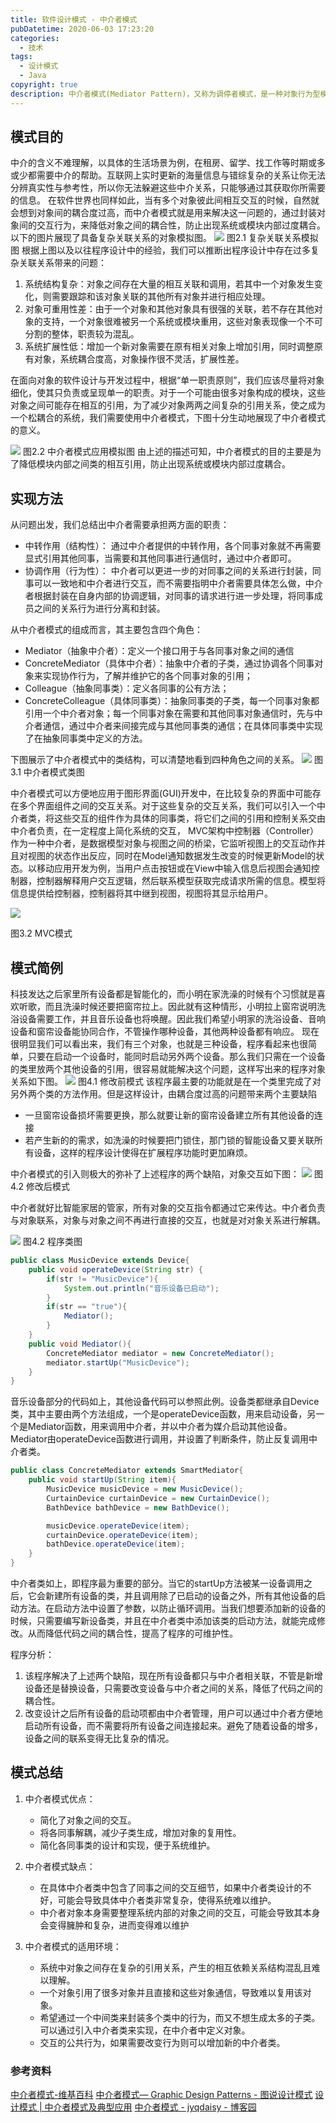 ```yaml
---
title: 软件设计模式 - 中介者模式
pubDatetime: 2020-06-03 17:23:20
categories:
  - 技术
tags:
  - 设计模式
  - Java
copyright: true
description: 中介者模式(Mediator Pattern)，又称为调停者模式，是一种对象行为型模式。该设计模式使用一个中介对象（中介者）来封装一系列的对象交互，使得各对象不需要显式地相互引用，从而使其耦合松散、独立地改变它们之间的交互。本文以设计模式的四个要素出发系统性地研究中介者模式。
---
```


## 模式目的

中介的含义不难理解，以具体的生活场景为例，在租房、留学、找工作等时期或多或少都需要中介的帮助。互联网上实时更新的海量信息与错综复杂的关系让你无法分辨真实性与参考性，所以你无法躲避这些中介关系，只能够通过其获取你所需要的信息。
在软件世界也同样如此，当有多个对象彼此间相互交互的时候，自然就会想到对象间的耦合度过高，而中介者模式就是用来解决这一问题的，通过封装对象间的交互行为，来降低对象之间的耦合性，防止出现系统或模块内部过度耦合。以下的图片展现了具备复杂关联关系的对象模拟图。
![](http://image.stephenfang.me/mweb/15917479538199.jpg)
图2.1 复杂关联关系模拟图
根据上图以及以往程序设计中的经验，我们可以推断出程序设计中存在过多复杂关联关系带来的问题：

1. 系统结构复杂：对象之间存在大量的相互关联和调用，若其中一个对象发生变化，则需要跟踪和该对象关联的其他所有对象并进行相应处理。
2. 对象可重用性差：由于一个对象和其他对象具有很强的关联，若不存在其他对象的支持，一个对象很难被另一个系统或模块重用，这些对象表现像一个不可分割的整体，职责较为混乱。
3. 系统扩展性低：增加一个新对象需要在原有相关对象上增加引用，同时调整原有对象，系统耦合度高，对象操作很不灵活，扩展性差。

在面向对象的软件设计与开发过程中，根据“单一职责原则”，我们应该尽量将对象细化，使其只负责或呈现单一的职责。对于一个可能由很多对象构成的模块，这些对象之间可能存在相互的引用，为了减少对象两两之间复杂的引用关系，使之成为一个松耦合的系统，我们需要使用中介者模式，下图十分生动地展现了中介者模式的意义。

![](http://image.stephenfang.me/mweb/15917479852765.jpg)
图2.2 中介者模式应用模拟图
由上述的描述可知，中介者模式的目的主要是为了降低模块内部之间类的相互引用，防止出现系统或模块内部过度耦合。

## 实现方法

从问题出发，我们总结出中介者需要承担两方面的职责：

- 中转作用（结构性）：
  通过中介者提供的中转作用，各个同事对象就不再需要显式引用其他同事，当需要和其他同事进行通信时，通过中介者即可。
- 协调作用（行为性）：
  中介者可以更进一步的对同事之间的关系进行封装，同事可以一致地和中介者进行交互，而不需要指明中介者需要具体怎么做，中介者根据封装在自身内部的协调逻辑，对同事的请求进行进一步处理，将同事成员之间的关系行为进行分离和封装。

从中介者模式的组成而言，其主要包含四个角色：

- Mediator（抽象中介者）：定义一个接口用于与各同事对象之间的通信
- ConcreteMediator（具体中介者）：抽象中介者的子类，通过协调各个同事对象来实现协作行为，了解并维护它的各个同事对象的引用；
- Colleague（抽象同事类）：定义各同事的公有方法；
- ConcreteColleague（具体同事类）：抽象同事类的子类，每一个同事对象都引用一个中介者对象；每一个同事对象在需要和其他同事对象通信时，先与中介者通信，通过中介者来间接完成与其他同事类的通信；在具体同事类中实现了在抽象同事类中定义的方法。

下图展示了中介者模式中的类结构，可以清楚地看到四种角色之间的关系。
![](http://image.stephenfang.me/mweb/15917481238616.jpg)
图3.1 中介者模式类图

中介者模式可以方便地应用于图形界面(GUI)开发中，在比较复杂的界面中可能存在多个界面组件之间的交互关系。对于这些复杂的交互关系，我们可以引入一个中介者类，将这些交互的组件作为具体的同事类，将它们之间的引用和控制关系交由中介者负责，在一定程度上简化系统的交互，
MVC架构中控制器（Controller）作为一种中介者，是数据模型对象与视图之间的桥梁，它监听视图上的交互动作并且对视图的状态作出反应，同时在Model通知数据发生改变的时候更新Model的状态。以移动应用开发为例，当用户点击按钮或在View中输入信息后视图会通知控制器，控制器解释用户交互逻辑，然后联系模型获取完成请求所需的信息。模型将信息提供给控制器，控制器将其中继到视图，视图将其显示给用户。

![](http://image.stephenfang.me/mweb/15917481870001.jpg)

图3.2 MVC模式

## 模式简例

科技发达之后家里所有设备都是智能化的，而小明在家洗澡的时候有个习惯就是喜欢听歌，而且洗澡时候还要把窗帘拉上。因此就有这种情形，小明拉上窗帘说明洗浴设备需要工作，并且音乐设备也将唤醒。因此我们希望小明家的洗浴设备、音响设备和窗帘设备能协同合作，不管操作哪种设备，其他两种设备都有响应。
现在很明显我们可以看出来，我们有三个对象，也就是三种设备，程序看起来也很简单，只要在启动一个设备时，能同时启动另外两个设备。那么我们只需在一个设备的类里放两个其他设备的引用，很容易就能解决这个问题，这样写出来的程序对象关系如下图。
![](http://image.stephenfang.me/mweb/15917485113553.jpg)
图4.1 修改前模式
该程序最主要的功能就是在一个类里完成了对另外两个类的方法作用。但是这样设计，由耦合度过高的问题带来两个主要缺陷

- 一旦窗帘设备损坏需要更换，那么就要让新的窗帘设备建立所有其他设备的连接
- 若产生新的的需求，如洗澡的时候要把门锁住，那门锁的智能设备又要关联所有设备，这样的程序设计使得在扩展程序功能时更加麻烦。

中介者模式的引入则极大的弥补了上述程序的两个缺陷，对象交互如下图：
![](http://image.stephenfang.me/mweb/15917485380247.jpg)
图4.2 修改后模式

中介者就好比智能家居的管家，所有对象的交互指令都通过它来传达。中介者负责与对象联系，对象与对象之间不再进行直接的交互，也就是对对象关系进行解耦。

![](http://image.stephenfang.me/mweb/15917485453277.jpg)
图4.2 程序类图

```java
public class MusicDevice extends Device{
    public void operateDevice(String str) {
        if(str != "MusicDevice"){
            System.out.println("音乐设备已启动");
        }
        if(str == "true"){
            Mediator();
        }
    }
    public void Mediator(){
        ConcreteMediator mediator = new ConcreteMediator();
        mediator.startUp("MusicDevice");
    }
}
```

音乐设备部分的代码如上，其他设备代码可以参照此例。设备类都继承自Device类，其中主要由两个方法组成，一个是operateDevice函数，用来启动设备，另一个是Mediator函数，用来调用中介者，并以中介者为媒介启动其他设备。Mediator由operateDevice函数进行调用，并设置了判断条件，防止反复调用中介者类。

```java
public class ConcreteMediator extends SmartMediator{
    public void startUp(String item){
        MusicDevice musicDevice = new MusicDevice();
        CurtainDevice curtainDevice = new CurtainDevice();
        BathDevice bathDevice = new BathDevice();

        musicDevice.operateDevice(item);
        curtainDevice.operateDevice(item);
        bathDevice.operateDevice(item);
    }
}
```

中介者类如上，即程序最为重要的部分。当它的startUp方法被某一设备调用之后，它会新建所有设备的类，并且调用除了已启动的设备之外，所有其他设备的启动方法。在启动方法中设置了参数，以防止循环调用。当我们想要添加新的设备的时候，只需要编写新设备类，并且在中介者类中添加该类的启动方法，就能完成修改。从而降低代码之间的耦合性，提高了程序的可维护性。

程序分析：

1. 该程序解决了上述两个缺陷，现在所有设备都只与中介者相关联，不管是新增设备还是替换设备，只需要改变设备与中介者之间的关系，降低了代码之间的耦合性。
2. 改变设计之后所有设备的启动项都由中介者管理，用户可以通过中介者方便地启动所有设备，而不需要将所有设备之间连接起来。避免了随着设备的增多，设备之间的联系变得无比复杂的情况。

## 模式总结

1. 中介者模式优点：
   - 简化了对象之间的交互。
   - 将各同事解耦，减少子类生成，增加对象的复用性。
   - 简化各同事类的设计和实现，便于系统维护。

2. 中介者模式缺点：
   - 在具体中介者类中包含了同事之间的交互细节，如果中介者类设计的不好，可能会导致具体中介者类非常复杂，使得系统难以维护。
   - 中介者对象本身需要整理系统内部的对象之间的交互，可能会导致其本身会变得臃肿和复杂，进而变得难以维护

3. 中介者模式的适用环境：
   - 系统中对象之间存在复杂的引用关系，产生的相互依赖关系结构混乱且难以理解。
   - 一个对象引用了很多对象并且直接和这些对象通信，导致难以复用该对象。
   - 希望通过一个中间类来封装多个类中的行为，而又不想生成太多的子类。可以通过引入中介者类来实现，在中介者中定义对象。
   - 交互的公共行为，如果需要改变行为则可以增加新的中介者类。

### 参考资料

[中介者模式-维基百科](https://zh.wikipedia.org/wiki/%E4%B8%AD%E4%BB%8B%E8%80%85%E6%A8%A1%E5%BC%8F)
[中介者模式— Graphic Design Patterns - 图说设计模式](https://design-patterns.readthedocs.io/zh_CN/latest/behavioral_patterns/mediator.html)
[设计模式 | 中介者模式及典型应用](https://juejin.im/post/5bd275dc51882529290fe2c5)
[中介者模式 - jyqdaisy - 博客园](https://storm.cis.fordham.edu/~gweiss/data-mining/datasets.html)
